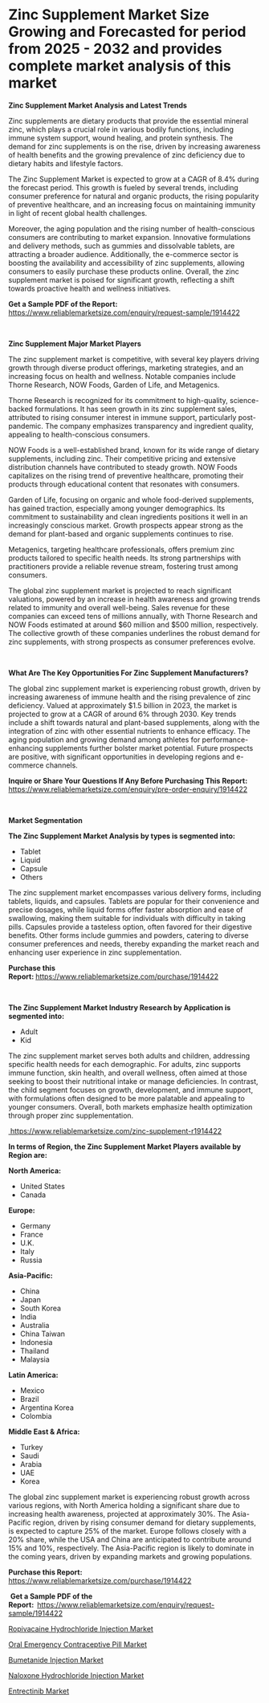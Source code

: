 <p><h1>Zinc Supplement Market Size Growing and Forecasted for period from 2025 - 2032 and provides complete market analysis of this market</h1></p><p><strong>Zinc Supplement Market Analysis and Latest Trends</strong></p>
<p><p>Zinc supplements are dietary products that provide the essential mineral zinc, which plays a crucial role in various bodily functions, including immune system support, wound healing, and protein synthesis. The demand for zinc supplements is on the rise, driven by increasing awareness of health benefits and the growing prevalence of zinc deficiency due to dietary habits and lifestyle factors.</p><p>The Zinc Supplement Market is expected to grow at a CAGR of 8.4% during the forecast period. This growth is fueled by several trends, including consumer preference for natural and organic products, the rising popularity of preventive healthcare, and an increasing focus on maintaining immunity in light of recent global health challenges. </p><p>Moreover, the aging population and the rising number of health-conscious consumers are contributing to market expansion. Innovative formulations and delivery methods, such as gummies and dissolvable tablets, are attracting a broader audience. Additionally, the e-commerce sector is boosting the availability and accessibility of zinc supplements, allowing consumers to easily purchase these products online. Overall, the zinc supplement market is poised for significant growth, reflecting a shift towards proactive health and wellness initiatives.</p></p>
<p><strong>Get a Sample PDF of the Report:&nbsp;</strong> <a href="https://www.reliablemarketsize.com/enquiry/request-sample/1914422?utm_campaign=1143&utm_medium=2&utm_source=Github&utm_content=ia&utm_term=08032025&utm_id=zinc-supplement">https://www.reliablemarketsize.com/enquiry/request-sample/1914422</a></p>
<p>&nbsp;</p>
<p><strong>Zinc Supplement Major Market Players</strong></p>
<p><p>The zinc supplement market is competitive, with several key players driving growth through diverse product offerings, marketing strategies, and an increasing focus on health and wellness. Notable companies include Thorne Research, NOW Foods, Garden of Life, and Metagenics. </p><p>Thorne Research is recognized for its commitment to high-quality, science-backed formulations. It has seen growth in its zinc supplement sales, attributed to rising consumer interest in immune support, particularly post-pandemic. The company emphasizes transparency and ingredient quality, appealing to health-conscious consumers.</p><p>NOW Foods is a well-established brand, known for its wide range of dietary supplements, including zinc. Their competitive pricing and extensive distribution channels have contributed to steady growth. NOW Foods capitalizes on the rising trend of preventive healthcare, promoting their products through educational content that resonates with consumers.</p><p>Garden of Life, focusing on organic and whole food-derived supplements, has gained traction, especially among younger demographics. Its commitment to sustainability and clean ingredients positions it well in an increasingly conscious market. Growth prospects appear strong as the demand for plant-based and organic supplements continues to rise.</p><p>Metagenics, targeting healthcare professionals, offers premium zinc products tailored to specific health needs. Its strong partnerships with practitioners provide a reliable revenue stream, fostering trust among consumers.</p><p>The global zinc supplement market is projected to reach significant valuations, powered by an increase in health awareness and growing trends related to immunity and overall well-being. Sales revenue for these companies can exceed tens of millions annually, with Thorne Research and NOW Foods estimated at around $60 million and $500 million, respectively. The collective growth of these companies underlines the robust demand for zinc supplements, with strong prospects as consumer preferences evolve.</p></p>
<p>&nbsp;</p>
<p><strong>What Are The Key Opportunities For Zinc Supplement Manufacturers?</strong></p>
<p><p>The global zinc supplement market is experiencing robust growth, driven by increasing awareness of immune health and the rising prevalence of zinc deficiency. Valued at approximately $1.5 billion in 2023, the market is projected to grow at a CAGR of around 6% through 2030. Key trends include a shift towards natural and plant-based supplements, along with the integration of zinc with other essential nutrients to enhance efficacy. The aging population and growing demand among athletes for performance-enhancing supplements further bolster market potential. Future prospects are positive, with significant opportunities in developing regions and e-commerce channels.</p></p>
<p><strong>Inquire or Share Your Questions If Any Before Purchasing This Report:</strong> <a href="https://www.reliablemarketsize.com/enquiry/pre-order-enquiry/1914422?utm_campaign=1143&utm_medium=2&utm_source=Github&utm_content=ia&utm_term=08032025&utm_id=zinc-supplement">https://www.reliablemarketsize.com/enquiry/pre-order-enquiry/1914422</a></p>
<p>&nbsp;</p>
<p><strong>Market Segmentation</strong></p>
<p><strong>The Zinc Supplement Market Analysis by types is segmented into:</strong></p>
<p><ul><li>Tablet</li><li>Liquid</li><li>Capsule</li><li>Others</li></ul></p>
<p><p>The zinc supplement market encompasses various delivery forms, including tablets, liquids, and capsules. Tablets are popular for their convenience and precise dosages, while liquid forms offer faster absorption and ease of swallowing, making them suitable for individuals with difficulty in taking pills. Capsules provide a tasteless option, often favored for their digestive benefits. Other forms include gummies and powders, catering to diverse consumer preferences and needs, thereby expanding the market reach and enhancing user experience in zinc supplementation.</p></p>
<p><strong>Purchase this Report:&nbsp;</strong><a href="https://www.reliablemarketsize.com/purchase/1914422?utm_campaign=1143&utm_medium=2&utm_source=Github&utm_content=ia&utm_term=08032025&utm_id=zinc-supplement">https://www.reliablemarketsize.com/purchase/1914422</a></p>
<p>&nbsp;</p>
<p><strong>The Zinc Supplement Market Industry Research by Application is segmented into:</strong></p>
<p><ul><li>Adult</li><li>Kid</li></ul></p>
<p><p>The zinc supplement market serves both adults and children, addressing specific health needs for each demographic. For adults, zinc supports immune function, skin health, and overall wellness, often aimed at those seeking to boost their nutritional intake or manage deficiencies. In contrast, the child segment focuses on growth, development, and immune support, with formulations often designed to be more palatable and appealing to younger consumers. Overall, both markets emphasize health optimization through proper zinc supplementation.</p></p>
<p><a href="https://www.reliablemarketsize.com/zinc-supplement-r1914422?utm_campaign=1143&utm_medium=2&utm_source=Github&utm_content=ia&utm_term=08032025&utm_id=zinc-supplement">&nbsp;https://www.reliablemarketsize.com/zinc-supplement-r1914422</a></p>
<p><strong>In terms of Region, the Zinc Supplement Market Players available by Region are:</strong></p>
<p>
    <p> <strong> North America: </strong>
        <ul>
            <li>United States</li>
            <li>Canada</li>
        </ul>
        </p> 
    <p> <strong> Europe: </strong>
        <ul>
            <li>Germany</li>
            <li>France</li>
            <li>U.K.</li>
            <li>Italy</li>
            <li>Russia</li>
        </ul>
        </p> 
    <p> <strong> Asia-Pacific: </strong>
        <ul>
            <li>China</li>
            <li>Japan</li>
            <li>South Korea</li>
            <li>India</li>
            <li>Australia</li>
            <li>China Taiwan</li>
            <li>Indonesia</li>
            <li>Thailand</li>
            <li>Malaysia</li>
        </ul>
        </p> 
    <p> <strong> Latin America: </strong>
        <ul>
            <li>Mexico</li>
            <li>Brazil</li>
            <li>Argentina Korea</li>
            <li>Colombia</li>
        </ul>
        </p> 
    <p> <strong> Middle East & Africa: </strong>
        <ul>
            <li>Turkey</li>
            <li>Saudi</li>
            <li>Arabia</li>
            <li>UAE</li>
            <li>Korea</li>
        </ul>
    </p>
    </p>
<p><p>The global zinc supplement market is experiencing robust growth across various regions, with North America holding a significant share due to increasing health awareness, projected at approximately 30%. The Asia-Pacific region, driven by rising consumer demand for dietary supplements, is expected to capture 25% of the market. Europe follows closely with a 20% share, while the USA and China are anticipated to contribute around 15% and 10%, respectively. The Asia-Pacific region is likely to dominate in the coming years, driven by expanding markets and growing populations.</p></p>
<p><strong>Purchase this Report: </strong><a href="https://www.reliablemarketsize.com/purchase/1914422?utm_campaign=1143&utm_medium=2&utm_source=Github&utm_content=ia&utm_term=08032025&utm_id=zinc-supplement">https://www.reliablemarketsize.com/purchase/1914422</a></p>
<p>&nbsp;<strong>Get a Sample PDF of the Report:&nbsp;&nbsp;</strong><a href="https://www.reliablemarketsize.com/enquiry/request-sample/1914422?utm_campaign=1143&utm_medium=2&utm_source=Github&utm_content=ia&utm_term=08032025&utm_id=zinc-supplement">https://www.reliablemarketsize.com/enquiry/request-sample/1914422</a></p>
<p><strong></strong></p>
<p><p><a href="https://github.com/efialiurca/Market-Research-Report-List-1/blob/main/ropivacaine-hydrochloride-injection-market.md?utm_campaign=1143&utm_medium=2&utm_source=Github&utm_content=ia&utm_term=08032025&utm_id=zinc-supplement">Ropivacaine Hydrochloride Injection Market</a></p><p><a href="https://github.com/ocambdidarhz/Market-Research-Report-List-1/blob/main/oral-emergency-contraceptive-pill-market.md?utm_campaign=1143&utm_medium=2&utm_source=Github&utm_content=ia&utm_term=08032025&utm_id=zinc-supplement">Oral Emergency Contraceptive Pill Market</a></p><p><a href="https://github.com/ajegiobitsa/Market-Research-Report-List-1/blob/main/bumetanide-injection-market.md?utm_campaign=1143&utm_medium=2&utm_source=Github&utm_content=ia&utm_term=08032025&utm_id=zinc-supplement">Bumetanide Injection Market</a></p><p><a href="https://github.com/oshodikurc/Market-Research-Report-List-1/blob/main/naloxone-hydrochloride-injection-market.md?utm_campaign=1143&utm_medium=2&utm_source=Github&utm_content=ia&utm_term=08032025&utm_id=zinc-supplement">Naloxone Hydrochloride Injection Market</a></p><p><a href="https://github.com/aslinalirey9/Market-Research-Report-List-1/blob/main/entrectinib-market.md?utm_campaign=1143&utm_medium=2&utm_source=Github&utm_content=ia&utm_term=08032025&utm_id=zinc-supplement">Entrectinib Market</a></p></p>